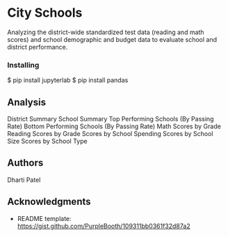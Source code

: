# City Schools

Analyzing the district-wide standardized test data (reading and math scores) and school demographic and budget data to evaluate school and district performance.

### Installing

$ pip install jupyterlab
$ pip install pandas

## Analysis

District Summary
School Summary
Top Performing Schools (By Passing Rate)
Bottom Performing Schools (By Passing Rate)
Math Scores by Grade
Reading Scores by Grade
Scores by School Spending
Scores by School Size
Scores by School Type

## Authors

Dharti Patel

## Acknowledgments

* README template: https://gist.github.com/PurpleBooth/109311bb0361f32d87a2

